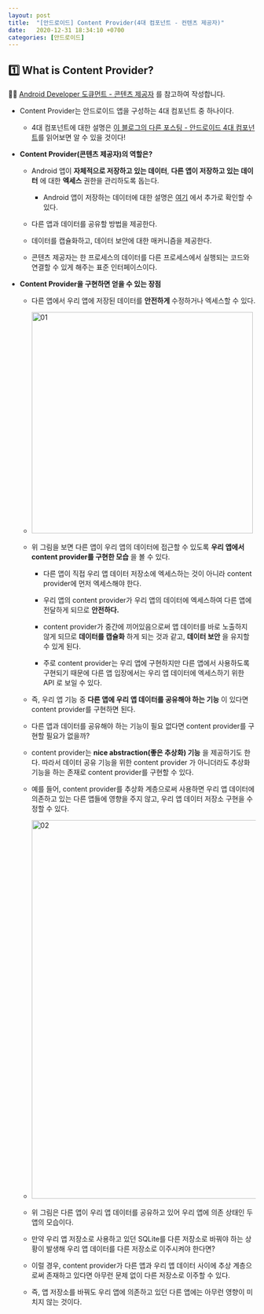 ```yaml
---
layout: post
title:  "[안드로이드] Content Provider(4대 컴포넌트 - 컨텐츠 제공자)"
date:   2020-12-31 18:34:10 +0700
categories: [안드로이드]
---
```


## 1️⃣ What is Content Provider?

✍🏻 [Android Developer 도큐먼트 - 콘텐츠 제공자](https://developer.android.com/guide/topics/providers/content-providers) 를 참고하여 작성합니다.

* Content Provider는 안드로이드 앱을 구성하는 4대 컴포넌트 중 하나이다.

    * 4대 컴포넌트에 대한 설명은 [이 블로그의 다른 포스팅 - 안드로이드 4대 컴포넌트](https://choheeis.github.io/newblog//articles/2020-12/android-components)를 읽어보면 알 수 있을 것이다!

* __Content Provider(콘텐츠 제공자)의 역할은?__

    * Android 앱이 __자체적으로 저장하고 있는 데이터__, __다른 앱이 저장하고 있는 데이터__ 에 대한 __엑세스__ 권한을 관리하도록 돕는다.

        * Android 앱이 저장하는 데이터에 대한 설명은 [여기](https://developer.android.com/training/data-storage) 에서 추가로 확인할 수 있다.

    * 다른 앱과 데이터를 공유할 방법을 제공한다.

    * 데이터를 캡슐화하고, 데이터 보안에 대한 매커니즘을 제공한다.

    * 콘텐츠 제공자는 한 프로세스의 데이터를 다른 프로세스에서 실행되는 코드와 연결할 수 있게 해주는 표준 인터페이스이다.

* __Content Provider을 구현하면 얻을 수 있는 장점__

    * 다른 앱에서 우리 앱에 저장된 데이터를 __안전하게__ 수정하거나 엑세스할 수 있다.

    * <img width="450" alt="01" src="https://user-images.githubusercontent.com/31889335/103402432-7974be80-4b90-11eb-81dd-745299614a31.png">

    * 위 그림을 보면 다른 앱이 우리 앱의 데이터에 접근할 수 있도록 __우리 앱에서 content provider를 구현한 모습__ 을 볼 수 있다.

        * 다른 앱이 직접 우리 앱 데이터 저장소에 엑세스하는 것이 아니라 content provider에 먼저 엑세스해야 한다.

        * 우리 앱의 content provider가 우리 앱의 데이터에 엑세스하여 다른 앱에 전달하게 되므로 __안전하다.__

        * content provider가 중간에 끼어있음으로써 앱 데이터를 바로 노출하지 않게 되므로 __데이터를 캡슐화__ 하게 되는 것과 같고, __데이터 보안__ 을 유지할 수 있게 된다.

        * 주로 content provider는 우리 앱에 구현하지만 다른 앱에서 사용하도록 구현되기 때문에 다른 앱 입장에서는 우리 앱 데이터에 엑세스하기 위한 API 로 보일 수 있다.

    * 즉, 우리 앱 기능 중 __다른 앱에 우리 앱 데이터를 공유해야 하는 기능__ 이 있다면 content provider를 구현하면 된다.

    * 다른 앱과 데이터를 공유해야 하는 기능이 필요 없다면 content provider를 구현할 필요가 없을까?
    
    * content provider는 __nice abstraction(좋은 추상화) 기능__ 을 제공하기도 한다. 따라서 데이터 공유 기능을 위한 content provider 가 아니더라도 추상화 기능을 하는 존재로 content provider를 구현할 수 있다.

    * 예를 들어, content provider를 추상화 계층으로써 사용하면 우리 앱 데이터에 의존하고 있는 다른 앱들에 영향을 주지 않고, 우리 앱 데이터 저장소 구현을 수정할 수 있다.

    * <img width="770" alt="02" src="https://user-images.githubusercontent.com/31889335/103403825-dbcfbe00-4b94-11eb-9cf8-52331662f71d.png">

    * 위 그림은 다른 앱이 우리 앱 데이터를 공유하고 있어 우리 앱에 의존 상태인 두 앱의 모습이다.

    * 만약 우리 앱 저장소로 사용하고 있던 SQLite를 다른 저장소로 바꿔야 하는 상황이 발생해 우리 앱 데이터를 다른 저장소로 이주시켜야 한다면?

    * 이럴 경우, content provider가 다른 앱과 우리 앱 데이터 사이에 추상 계층으로써 존재하고 있다면 아무런 문제 없이 다른 저장소로 이주할 수 있다.

    * 즉, 앱 저장소를 바꿔도 우리 앱에 의존하고 있던 다른 앱에는 아무런 영향이 미치지 않는 것이다.